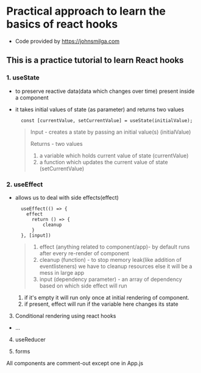 # Practical approach to learn the basics of react hooks

- Code provided by https://johnsmilga.com

## This is a practice tutorial to learn React hooks

### 1. useState

- to preserve reactive data(data which changes over time) present inside a component

- it takes initial values of state (as parameter) and returns two values

        const [currentValue, setCurrentValue] = useState(initialValue);

  > Input - creates a state by passing an initial value(s) (initialValue)
  >
  > Returns - two values
  >
  > 1.  a variable which holds current value of state (currentValue)
  > 2.  a function which updates the current value of state (setCurrentValue)

### 2. useEffect

- allows us to deal with side effects(effect)

        useEffect(() => {
          effect
            return () => {
                cleanup
            }
        }, [input])

  > 1. effect (anything related to component/app)- by default runs after every re-render of component
  > 2. cleanup (function) - to stop memory leak(like addition of eventlisteners) we have to cleanup resources else it will be a mess in large app
  > 3. input (dependency parameter) - an array of dependency based on which side effect will run

  1.  if it's empty it will run only once at initial rendering of component.
  2.  if present, effect will run if the variable here changes its state

3. Conditional rendering using react hooks

- ...

4. useReducer

5. forms

All components are comment-out except one in App.js
